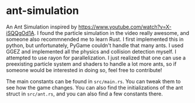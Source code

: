 # ant-simulation

An Ant Simulation inspired by https://www.youtube.com/watch?v=X-iSQQgOd1A. 
I found the particle simulation in the video really awesome, and someone also recommnended me to learn Rust. 
I first implemented this in python, but unfortunately, PyGame couldn't handle that many ants.
I used GGEZ and implemented all the physics and collision detection myself. I attempted to use rayon for parallelization. 
I just realized that one can use a preexisting particle system and shaders to handle a lot more ants, so if someone would be interested in doing so, feel free to contribute!

The main constants can be found in `src/main.rs`. You can tweak them to see how the game changes. 
You can also find the initializations of the ant struct in `src/ant.rs`, and you can also find a few constants there. 

